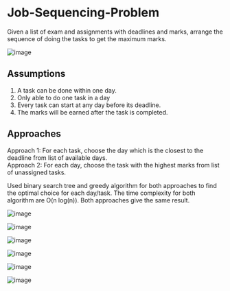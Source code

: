 # Job-Sequencing-Problem
Given a list of exam and assignments with deadlines and marks, arrange the sequence of doing the tasks to get the maximum marks.

![image](https://user-images.githubusercontent.com/65067887/215103203-053c831e-cff1-47cd-8021-95403677a4e5.png)

## Assumptions
1. A task can be done within one day.
2. Only able to do one task in a day
3. Every task can start at any day before its deadline.
4. The marks will be earned after the task is completed.

## Approaches
Approach 1: For each task, choose the day which is the closest to the deadline from list of available days. <br/>
Approach 2: For each day, choose the task with the highest marks from list of unassigned tasks.

Used binary search tree and greedy algorithm for both approaches to find the optimal choice for each day/task. The time complexity for both algorithm are O(n log(n)). Both approaches give the same result.

![image](https://user-images.githubusercontent.com/65067887/215104020-d2ba4049-7968-4c45-a58a-9ce63acb0254.png)

![image](https://user-images.githubusercontent.com/65067887/215104074-096a2659-53f1-47d8-b4c0-fb8630e73de2.png)

![image](https://user-images.githubusercontent.com/65067887/215104176-7ea8b9dd-e290-498d-bb82-3bb1c15b924a.png)

![image](https://user-images.githubusercontent.com/65067887/215104239-e604de38-99c4-4661-9c47-e482b7d9dc7c.png)

![image](https://user-images.githubusercontent.com/65067887/215104313-60a4462a-ad36-4238-b678-ecb865df3309.png)

![image](https://user-images.githubusercontent.com/65067887/215104379-34a8ef41-0a16-4030-9083-cec20fb48f48.png)
